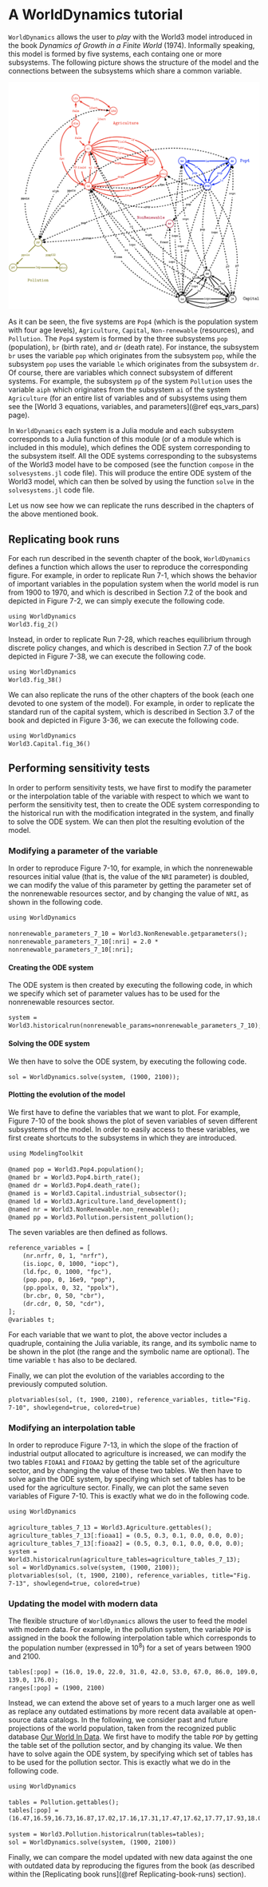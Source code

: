 # A WorldDynamics tutorial

`WorldDynamics` allows the user to *play* with the World3 model introduced in the book *Dynamics of Growth in a Finite World* (1974). Informally speaking, this model is formed by five systems, each containg one or more subsystems. The following picture shows the structure of the model and the connections between the subsystems which share a common variable.

![The World3 model](img/world3.png)

As it can be seen, the five systems are `Pop4` (which is the population system with four age levels), `Agriculture`, `Capital`, `Non-renewable` (resources), and `Pollution`. The `Pop4` system is formed by the three subsystems `pop` (population), `br` (birth rate), and `dr` (death rate). For instance, the subsystem `br` uses the variable `pop` which originates from the subsystem `pop`, while the subsystem `pop` uses the variable `le` which originates from the subsystem `dr`. Of course, there are variables which connect subsystem of different systems. For example, the subsystem `pp` of the system `Pollution` uses the variable `aiph` which originates from the subsystem `ai` of the system `Agriculture` (for an entire list of variables and of subsystems using them see the [World 3 equations, variables, and parameters](@ref eqs_vars_pars) page).

In `WorldDynamics` each system is a Julia module and each subsystem corresponds to a Julia function of this module (or of a module which is included in this module), which defines the ODE system corresponding to the subsystem itself. All the ODE systems corresponding to the subsystems of the World3 model have to be composed (see the function `compose` in the `solvesystems.jl` code file). This will produce the entire ODE system of the World3 model, which can then be solved by using the function `solve` in the `solvesystems.jl` code file.

Let us now see how we can replicate the runs described in the chapters of the above mentioned book.

## Replicating book runs

For each run described in the seventh chapter of the book, `WorldDynamics` defines a function which allows the user to reproduce the corresponding figure. For example, in order to replicate Run 7-1, which shows the behavior of important variables in the population system when the world model is run from 1900 to 1970, and which is described in Section 7.2 of the book and depicted in Figure 7-2, we can simply execute the following code.

```
using WorldDynamics
World3.fig_2()
```

Instead, in order to replicate Run 7-28, which reaches equilibrium through discrete policy changes, and which is described in Section 7.7 of the book depicted in Figure 7-38, we can execute the following code.

```
using WorldDynamics
World3.fig_38()
```

We can also replicate the runs of the other chapters of the book (each one devoted to one system of the model). For example, in order to replicate the standard run of the capital system, which is described in Section 3.7 of the book and depicted in Figure 3-36, we can  execute the following code.

```
using WorldDynamics
World3.Capital.fig_36()
```
## Performing sensitivity tests

In order to perform sensitivity tests, we have first to modify the parameter or the interpolation table of the variable with respect to which we want to perform the sensitivity test, then to create the ODE system corresponding to the historical run with the modification integrated in the system, and finally to solve the ODE system. We can then plot the resulting evolution of the model.

### Modifying a parameter of the variable

In order to reproduce Figure 7-10, for example, in which the nonrenewable resources initial value (that is, the value of the `NRI` parameter) is doubled, we can modify the value of this parameter by getting the parameter set of the nonrenewable resources sector, and by changing the value of `NRI`, as shown in the following code.

```
using WorldDynamics

nonrenewable_parameters_7_10 = World3.NonRenewable.getparameters();
nonrenewable_parameters_7_10[:nri] = 2.0 * nonrenewable_parameters_7_10[:nri];
```
#### Creating the ODE system

The ODE system is then created by executing the following code, in which we specify which set of parameter values has to be used for the nonrenewable resources sector.

```
system = World3.historicalrun(nonrenewable_params=nonrenewable_parameters_7_10);
```

#### Solving the ODE system

We then have to solve the ODE system, by executing the following code.

```
sol = WorldDynamics.solve(system, (1900, 2100));
```

#### Plotting the evolution of the model

We first have to define the variables that we want to plot. For example, Figure 7-10 of the book shows the plot of seven variables of seven different subsystems of the model. In order to easily access to these variables, we first create shortcuts to the subsystems in which they are introduced.

```
using ModelingToolkit

@named pop = World3.Pop4.population();
@named br = World3.Pop4.birth_rate();
@named dr = World3.Pop4.death_rate();
@named is = World3.Capital.industrial_subsector();
@named ld = World3.Agriculture.land_development();
@named nr = World3.NonRenewable.non_renewable();
@named pp = World3.Pollution.persistent_pollution();
```

The seven variables are then defined as follows.

```
reference_variables = [
    (nr.nrfr, 0, 1, "nrfr"),
    (is.iopc, 0, 1000, "iopc"),
    (ld.fpc, 0, 1000, "fpc"),
    (pop.pop, 0, 16e9, "pop"),
    (pp.ppolx, 0, 32, "ppolx"),
    (br.cbr, 0, 50, "cbr"),
    (dr.cdr, 0, 50, "cdr"),
];
@variables t;
```

For each variable that we want to plot, the above vector includes a quadruple, containing the Julia variable, its range, and its symbolic name to be shown in the plot (the range and the symbolic name are optional). The time variable `t` has also to be declared.

Finally, we can plot the evolution of the variables according to the previously computed solution.

```
plotvariables(sol, (t, 1900, 2100), reference_variables, title="Fig. 7-10", showlegend=true, colored=true)
```

### Modifying an interpolation table

In order to reproduce Figure 7-13, in which the slope of the fraction of industrial output allocated to agriculture is increased, we can modify the two tables `FIOAA1` and `FIOAA2` by getting the table set of the agriculture sector, and by changing the value of these two tables. We then have to solve again the ODE system, by specifying which set of tables has to be used for the agriculture sector. Finally, we can plot the same seven variables of Figure 7-10. This is exactly what we do in the following code.

```
using WorldDynamics

agriculture_tables_7_13 = World3.Agriculture.gettables();
agriculture_tables_7_13[:fioaa1] = (0.5, 0.3, 0.1, 0.0, 0.0, 0.0);
agriculture_tables_7_13[:fioaa2] = (0.5, 0.3, 0.1, 0.0, 0.0, 0.0);
system = World3.historicalrun(agriculture_tables=agriculture_tables_7_13);
sol = WorldDynamics.solve(system, (1900, 2100));
plotvariables(sol, (t, 1900, 2100), reference_variables, title="Fig. 7-13", showlegend=true, colored=true)
```

### Updating the model with modern data
The flexible structure of `WorldDynamics` allows the user to feed the model with modern data. For example, in the pollution system, the variable `POP` is assigned in the book the following interpolation table which corresponds to the population number (expressed in $10^8$) for a set of years between 1900 and 2100.

```
tables[:pop] = (16.0, 19.0, 22.0, 31.0, 42.0, 53.0, 67.0, 86.0, 109.0, 139.0, 176.0);
ranges[:pop] = (1900, 2100)
```

Instead, we can extend the above set of years to a much larger one as well as replace any outdated estimations by more recent data available at open-source data catalogs. In the following, we consider past and future projections of the world population, taken from the recognized public database
[Our World In Data](https://ourworldindata.org/grapher/population-past-future?time=1867..2100). We first have to modify the table `POP` by getting the table set of the pollution sector, and by changing its value. We then have to solve again the ODE system, by specifying which set of tables has to be used for the pollution sector. This is exactly what we do in the following code.


```
using WorldDynamics

tables = Pollution.gettables();
tables[:pop] = (16.47,16.59,16.73,16.87,17.02,17.16,17.31,17.47,17.62,17.77,17.93,18.05,18.18,18.30,18.43,18.56,18.69,18.82,18.95,19.09,19.26,19.40,19.56,19.73,19.90,20.08,20.26,20.44,20.63,20.82,21.04,21.22,21.44,21.66,21.88,22.10,22.33,22.57,22.80,23.03,23.27,23.45,23.64,23.82,24.00,24.17,24.35,24.54,24.75,25.01,24.99,25.43,25.90,26.40,26.92,27.46,28.01,28.58,29.16,29.70,30.19,30.68,31.27,31.96,32.67,33.37,34.06,34.75,35.47,36.21,36.95,37.70,38.45,39.20,39.96,40.69,41.43,42.16,42.90,43.66,44.44,45.25,46.08,46.92,47.76,48.62,49.50,50.41,51.32,52.24,53.16,54.06,54.93,55.77,56.61,57.43,58.25,59.06,59.87,60.68,61.49,62.31,63.12,63.94,64.76,65.58,66.41,67.26,68.12,68.98,69.86,70.73,71.62,72.51,73.39,74.27,75.13,76.00,76.84,77.65,78.41,79.09,79.75,80.45,81.19,81.92,82.64,83.36,84.07,84.77,85.46,86.15,86.82,87.49,88.15,88.79,89.43,90.06,90.68,91.29,91.88,92.47,93.04,93.60,94.14,94.68,95.19,95.69,96.18,96.65,97.09,97.53,97.94,98.34,98.72,99.08,99.43,99.76,100.08,100.39,100.68,100.96,101.22,101.48,101.73,101.96,102.18,102.40,102.60,102.79,102.97,103.14,103.30,103.45,103.59,103.71,103.82,103.92,104.01,104.08,104.15,104.20,104.24,104.27,104.29,104.31,104.31,104.30,104.29,104.27,104.24,104.20,104.15,104.09,104.03,103.96,103.89,103.80,103.70,103.60,103.49);

system = World3.Pollution.historicalrun(tables=tables);
sol = WorldDynamics.solve(system, (1900, 2100))
```

Finally, we can compare the model updated with new data against the one with outdated data by reproducing the figures from the book (as described within the [Replicating book runs](@ref Replicating-book-runs) section).

